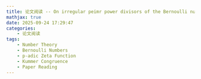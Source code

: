 ```yaml
---
title: 论文阅读 -- On irregular peimr power divisors of the Bernoulli numbers (Kellner)
mathjax: true
date: 2025-09-24 17:29:47
categories:
    - 论文阅读
tags:
    - Number Theory
    - Bernoulli Numbers
    - p-adic Zeta Function
    - Kummer Congruence
    - Paper Reading
---
```

